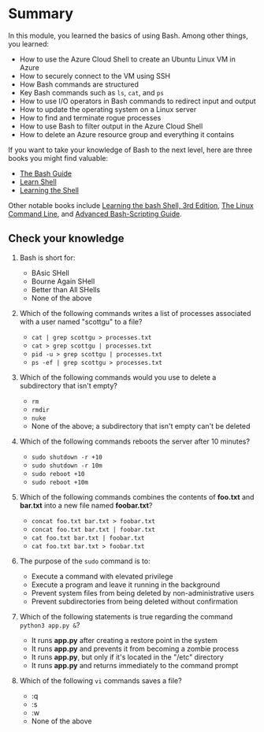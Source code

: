 # Summary

In this module, you learned the basics of using Bash. Among other things, you learned:

- How to use the Azure Cloud Shell to create an Ubuntu Linux VM in Azure
- How to securely connect to the VM using SSH
- How Bash commands are structured
- Key Bash commands such as `ls`, `cat`, and `ps`
- How to use I/O operators in Bash commands to redirect input and output
- How to update the operating system on a Linux server
- How to find and terminate rogue processes
- How to use Bash to filter output in the Azure Cloud Shell
- How to delete an Azure resource group and everything it contains

If you want to take your knowledge of Bash to the next level, here are three books you might find valuable:

- [The Bash Guide](https://guide.bash.academy/)
- [Learn Shell](https://www.learnshell.org/)
- [Learning the Shell](http://linuxcommand.org/lc3_learning_the_shell.php)

Other notable books include [Learning the bash Shell, 3rd Edition](http://shop.oreilly.com/product/9780596009656.do), [The Linux Command Line](http://linuxcommand.org/tlcl.php), and [Advanced Bash-Scripting Guide](https://www.tldp.org/LDP/abs/html/).

## Check your knowledge

1. Bash is short for:
	- BAsic SHell
	- Bourne Again SHell
	- Better than All SHells
	- None of the above

1. Which of the following commands writes a list of processes associated with a user named "scottgu" to a file?
	- `cat | grep scottgu > processes.txt`
	- `cat > grep scottgu | processes.txt`
	- `pid -u > grep scottgu | processes.txt`
	- `ps -ef | grep scottgu > processes.txt`

1. Which of the following commands would you use to delete a subdirectory that isn't empty?
	- `rm`
	- `rmdir`
	- `nuke`
	- None of the above; a subdirectory that isn't empty can't be deleted

1. Which of the following commands reboots the server after 10 minutes?
	- `sudo shutdown -r +10` 
	- `sudo shutdown -r 10m` 
	- `sudo reboot +10` 
	- `sudo reboot +10m` 

1. Which of the following commands combines the contents of **foo.txt** and **bar.txt** into a new file named **foobar.txt**?
	- `concat foo.txt bar.txt > foobar.txt`
	- `concat foo.txt bar.txt | foobar.txt`
	- `cat foo.txt bar.txt | foobar.txt`
	- `cat foo.txt bar.txt > foobar.txt`

1. The purpose of the `sudo` command is to:
	- Execute a command with elevated privilege
	- Execute a program and leave it running in the background
	- Prevent system files from being deleted by non-administrative users
	- Prevent subdirectories from being deleted without confirmation

1. Which of the following statements is true regarding the command `python3 app.py &`?
	- It runs **app.py** after creating a restore point in the system
	- It runs **app.py** and prevents it from becoming a zombie process
	- It runs **app.py**, but only if it's located in the "/etc" directory
	- It runs **app.py** and returns immediately to the command prompt

1. Which of the following `vi` commands saves a file?
	- :q
	- :s
	- :w
	- None of the above
